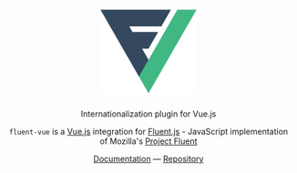 
<h1 align="center">
  <img src="https://raw.githubusercontent.com/fluent-vue/docs/HEAD/src/public/assets/logo.svg" alt="fluent-vue logo" height="150" />
</h1>

<p align="center">
  Internationalization plugin for Vue.js
</p>

<p align="center">
  <code>fluent-vue</code> is a <a href="https://vuejs.org" rel="nofollow">Vue.js</a> integration for <a href="https://github.com/projectfluent/fluent.js">Fluent.js</a> - JavaScript implementation of Mozilla's <a href="https://projectfluent.org">Project Fluent</a>
</p>

<p align="center">
  <a href="https://fluent-vue.demivan.me">Documentation</a> —
  <a href="https://github.com/demivan/fluent-vue">Repository</a>
</p>
